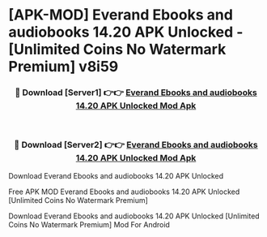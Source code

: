 # [APK-MOD] Everand  Ebooks and audiobooks 14.20 APK Unlocked - [Unlimited Coins No Watermark Premium] v8i59



<div align="center">
<h3>🔴 Download [Server1] 👉👉 <a href="https://momento.my/?title=Everand__Ebooks_and_audiobooks_14.20_APK_Unlocked">Everand  Ebooks and audiobooks 14.20 APK Unlocked Mod Apk</a></h3><br>

<h3>🔴 Download [Server2] 👉👉 <a href="https://momento.my/?title=Everand__Ebooks_and_audiobooks_14.20_APK_Unlocked">Everand  Ebooks and audiobooks 14.20 APK Unlocked Mod Apk</a></h3>
</div>



Download Everand  Ebooks and audiobooks 14.20 APK Unlocked 

Free APK MOD Everand  Ebooks and audiobooks 14.20 APK Unlocked [Unlimited Coins No Watermark Premium]

Download Everand  Ebooks and audiobooks 14.20 APK Unlocked [Unlimited Coins No Watermark Premium] Mod For Android
